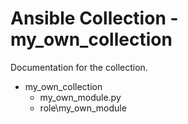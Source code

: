 # Ansible Collection - my_own_collection

Documentation for the collection.

- my_own_collection
  - my_own_module.py
  - role\my_own_module
